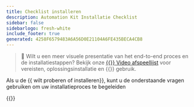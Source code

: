 ```yaml
---
title: Checklist installeren
description: Automation Kit Installatie Checklist
sidebar: false
sidebarlogo: fresh-white
include_footer: true
generated: 4258F6579483A6A56D0E21104A6FE435BECA4CB8
---
```


> 🎥 Wilt u een meer visuele presentatie van het end-to-end proces en de installatiestappen? Bekijk onze <a href='https://www.youtube.com/playlist?list=PLi9EhCY4z99VlRg4j7D1Or6XfXbUcEWZy' target='_blank'>{{<product-name>}} Video afspeellijst</a> voor vereisten, oplossingsinstallatie en {{<product-name>}} gebruik.

Als u de {{ wilt proberen of installeren<product-name>}}, kunt u de onderstaande vragen gebruiken om uw installatieproces te begeleiden

{{<questions name="/get-started/install-checklist.json" completed="Thank you for completing install checklist" showNavigationButtons=false >}}
